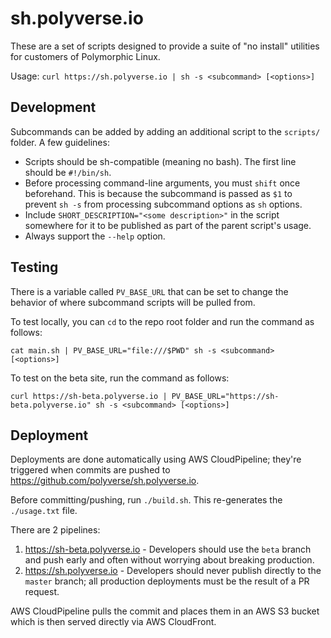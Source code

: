 # sh.polyverse.io

These are a set of scripts designed to provide a suite of "no install" utilities for customers of Polymorphic Linux.

Usage: `curl https://sh.polyverse.io | sh -s <subcommand> [<options>]`

## Development

Subcommands can be added by adding an additional script to the `scripts/` folder. A few guidelines:

* Scripts should be sh-compatible (meaning no bash). The first line should be `#!/bin/sh`.
* Before processing command-line arguments, you must `shift` once beforehand. This is because the subcommand is passed as `$1` to prevent `sh -s` from processing subcommand options as `sh` options.
* Include `SHORT_DESCRIPTION="<some description>"` in the script somewhere for it to be published as part of the parent script's usage.
* Always support the `--help` option.

## Testing

There is a variable called `PV_BASE_URL` that can be set to change the behavior of where subcommand scripts will be pulled from.

To test locally, you can `cd` to the repo root folder and run the command as follows:
```
cat main.sh | PV_BASE_URL="file:///$PWD" sh -s <subcommand> [<options>]
```

To test on the beta site, run the command as follows:
```
curl https://sh-beta.polyverse.io | PV_BASE_URL="https://sh-beta.polyverse.io" sh -s <subcommand> [<options>]
```

## Deployment

Deployments are done automatically using AWS CloudPipeline; they're triggered when commits are pushed to https://github.com/polyverse/sh.polyverse.io.

Before committing/pushing, run `./build.sh`. This re-generates the `./usage.txt` file.

There are 2 pipelines:

1. https://sh-beta.polyverse.io - Developers should use the `beta` branch and push early and often without worrying about breaking production.
2. https://sh.polyverse.io - Developers should never publish directly to the `master` branch; all production deployments must be the result of a PR request.

AWS CloudPipeline pulls the commit and places them in an AWS S3 bucket which is then served directly via AWS CloudFront.
